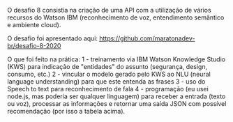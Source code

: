 O desafio 8 consistia na criação de uma API com a utilização de vários recursos do Watson IBM (reconhecimento de voz, entendimento semântico e ambiente cloud). 

O desafio foi apresentado aqui: https://github.com/maratonadev-br/desafio-8-2020

O que foi feito na prática: 
1 - treinamento via IBM Watson Knowledge Studio (KWS) para indicação de "entidades" do assunto (segurança, design, consumo, etc.)
2 - vincular o modelo gerado pelo KWS ao NLU (neural language understanding) para que este entenda as frases
3 - uso do Speech to text para reconhecimento de fala
4 - programação (eu usei node.js, mas poderia ser qualquer  linguagem) para receber a entrada (texto ou voz), processar as informações e retornar uma saída JSON com possível recomendação (por isso a tabela acima).
